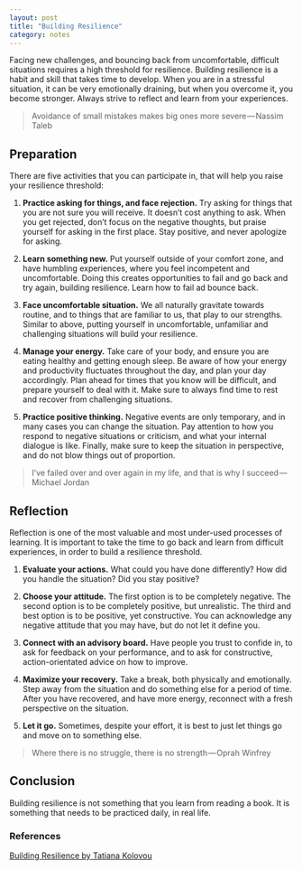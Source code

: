 ```yaml
---
layout: post
title: "Building Resilience"
category: notes
---
```


Facing new challenges, and bouncing back from uncomfortable, difficult situations requires a high threshold for resilience. Building resilience is a habit and skill that takes time to develop. When you are in a stressful situation, it can be very emotionally draining, but when you overcome it, you become stronger. Always strive to reflect and learn from your experiences.

> Avoidance of small mistakes makes big ones more severe — Nassim Taleb

## Preparation

There are five activities that you can participate in, that will help you raise your resilience threshold:

1. **Practice asking for things, and face rejection.** Try asking for things that you are not sure you will receive. It doesn’t cost anything to ask. When you get rejected, don’t focus on the negative thoughts, but praise yourself for asking in the first place. Stay positive, and never apologize for asking.

2. **Learn something new.** Put yourself outside of your comfort zone, and have humbling experiences, where you feel incompetent and uncomfortable. Doing this creates opportunities to fail and go back and try again, building resilience. Learn how to fail ad bounce back.

3. **Face uncomfortable situation.** We all naturally gravitate towards routine, and to things that are familiar to us, that play to our strengths. Similar to above, putting yourself in uncomfortable, unfamiliar and challenging situations will build your resilience.

4. **Manage your energy.** Take care of your body, and ensure you are eating healthy and getting enough sleep. Be aware of how your energy and productivity fluctuates throughout the day, and plan your day accordingly. Plan ahead for times that you know will be difficult, and prepare yourself to deal with it. Make sure to always find time to rest and recover from challenging situations.

5. **Practice positive thinking.** Negative events are only temporary, and in many cases you can change the situation. Pay attention to how you respond to negative situations or criticism, and what your internal dialogue is like. Finally, make sure to keep the situation in perspective, and do not blow things out of proportion.

> I’ve failed over and over again in my life, and that is why I succeed — Michael Jordan

## Reflection

Reflection is one of the most valuable and most under-used processes of learning. It is important to take the time to go back and learn from difficult experiences, in order to build a resilience threshold.

1. **Evaluate your actions.** What could you have done differently? How did you handle the situation? Did you stay positive?

2. **Choose your attitude.** The first option is to be completely negative. The second option is to be completely positive, but unrealistic. The third and best option is to be positive, yet constructive. You can acknowledge any negative attitude that you may have, but do not let it define you.

3. **Connect with an advisory board.** Have people you trust to confide in, to ask for feedback on your performance, and to ask for constructive, action-orientated advice on how to improve.

4. **Maximize your recovery.** Take a break, both physically and emotionally. Step away from the situation and do something else for a period of time. After you have recovered, and have more energy, reconnect with a fresh perspective on the situation.

5. **Let it go.** Sometimes, despite your effort, it is best to just let things go and move on to something else.

> Where there is no struggle, there is no strength — Oprah Winfrey

## Conclusion

Building resilience is not something that you learn from reading a book. It is something that needs to be practiced daily, in real life.

### References

[Building Resilience by Tatiana Kolovou](https://www.linkedin.com/learning/building-resilience)
